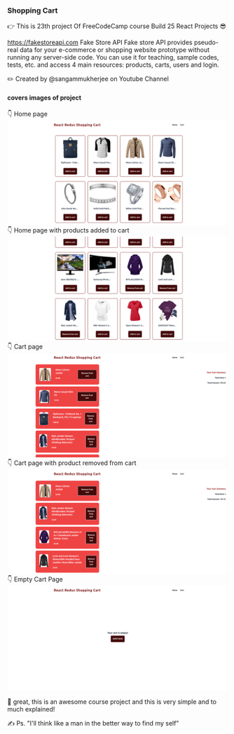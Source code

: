 ### Shopping Cart

👉 This is 23th project Of FreeCodeCamp course Build 25 React Projects 😎

https://fakestoreapi.com
Fake Store API
Fake store API provides pseudo-real data for your e-commerce or shopping website prototype without running any server-side code. You can use it for teaching, sample codes, tests, etc. and access 4 main resources: products, carts, users and login.

✏️ Created by @sangammukherjee on Youtube Channel

#### covers images of project

👇 Home page
![cover image 1](src/img/cover_image1.png)
👇 Home page with products added to cart
![cover image 2](src/img/cover_image2.png)
👇 Cart page
![cover image 3](src/img/cover_image3.png)
👇 Cart page with product removed from cart
![cover image 4](src/img/cover_image4.png)
👇 Empty Cart Page
![cover image 5](src/img/cover_image5.png)

🙏 great, this is an awesome course project and this is very simple and to much explained!

✍ Ps. "I'll think like a man in the better way to find my self"
